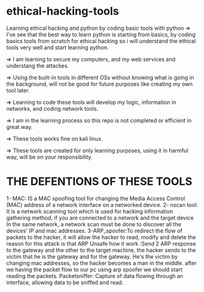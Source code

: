 # ethical-hacking-tools
Learning ethical hacking and python by coding basic tools with python
=> I've see that the best way to learn python is starting from basics, by coding  basics tools from scratch for ethical hacking so i will  understand the ethical
tools very well and start learning python.

=> I am learning to secure my computers, and my web services and understang the attackes.

=> Using the built-in tools in different OSs without knowing what is going in the background, will not be good for future purposes like creating my own tool later.

=> Learning to code these tools will develop my logic, information in networks, and coding network tools.

=> I am in the learning process so this repo is not completed or efficient in great way.

=> These tools works fine on kali linux.

=> These tools are created for only learning purposes, using it in harmful way, will be on your responsibility.

# THE DEFENTIONS OF THESE TOOLS 
1- MAC: IS a MAC spoofing tool for changing the Media Access Control (MAC) address of a network interface on a networked device.
2- nscan tool: It is a network scanning tool which is used for hacking information gathering method, if you are connected to a network and the target device
In the same network, a network scan must be done to discover all the devices' IP and mac addresses.
3-ARP_spoofer:To redirect the flow of packets to the hacker, it will allow the hacker to read, modify and delete the reason for this attack is that ARP
Unsafe
how it work :Send 2 ARP response to the gateway and the other to the target machine, the hacker sends to the victim that he is the gateway and for the gateway.
He's the victim by changing mac addresses, so the hacker becomes a man in the middle.
after we having the packet flow to our pc using arp spoofer we should start reading the packets.
Packetsniffer:
Capture of data flowing through an interface, allowing data to be sniffed and read.
